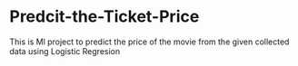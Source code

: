 #  Predcit-the-Ticket-Price
This is Ml project to predict the price of the movie from the given collected data using Logistic Regresion
 
